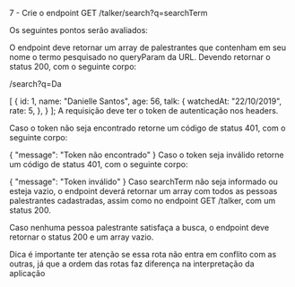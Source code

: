 7 - Crie o endpoint GET /talker/search?q=searchTerm

Os seguintes pontos serão avaliados:

O endpoint deve retornar um array de palestrantes que contenham em seu nome o termo pesquisado no queryParam da URL. Devendo retornar o status 200, com o seguinte corpo:

/search?q=Da

[
  {
    id: 1,
    name: "Danielle Santos",
    age: 56,
    talk: {
      watchedAt: "22/10/2019",
      rate: 5,
    },
  }
];
A requisição deve ter o token de autenticação nos headers.

Caso o token não seja encontrado retorne um código de status 401, com o seguinte corpo:

{
  "message": "Token não encontrado"
}
Caso o token seja inválido retorne um código de status 401, com o seguinte corpo:

{
  "message": "Token inválido"
}
Caso searchTerm não seja informado ou esteja vazio, o endpoint deverá retornar um array com todos as pessoas palestrantes cadastradas, assim como no endpoint GET /talker, com um status 200.

Caso nenhuma pessoa palestrante satisfaça a busca, o endpoint deve retornar o status 200 e um array vazio.

Dica é importante ter atenção se essa rota não entra em conflito com as outras, já que a ordem das rotas faz diferença na interpretação da aplicação